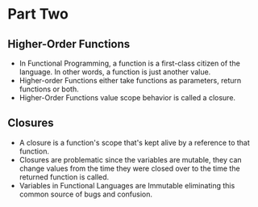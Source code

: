 # Part Two

## Higher-Order Functions
* In Functional Programming, a function is a first-class citizen of the language. In other words, a function is just another value.
* Higher-order Functions either take functions as parameters, return functions or both.
* Higher-Order Functions value scope behavior is called a closure.

## Closures
* A closure is a function's scope that's kept alive by a reference to that function.
* Closures are problematic since the variables are mutable, they can change values from the time they were closed over to the time the returned function is called.
* Variables in Functional Languages are Immutable eliminating this common source of bugs and confusion.
